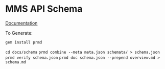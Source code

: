 # MMS API Schema

[Documentation](/docs/schema/schema.md)

To Generate:

`gem install prmd`

`cd docs/schema`
`prmd combine --meta meta.json schemata/ > schema.json`
`prmd verify schema.json`
`prmd doc schema.json --prepend overview.md > schema.md`
